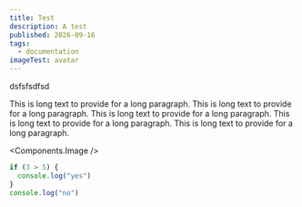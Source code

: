```yaml
---
title: Test
description: A test
published: 2026-09-16
tags:
  - documentation
imageTest: avatar
---
```


<script lang="ts">
	import CopyButton from "$lib/components/CopyButton.svelte"
</script>

<CopyButton textToCopy="test" />

dsfsfsdfsd

This is long text to provide for a long paragraph.
This is long text to provide for a long paragraph.
This is long text to provide for a long paragraph.
This is long text to provide for a long paragraph.
This is long text to provide for a long paragraph.

<Components.Image />

```javascript
if (3 > 5) {
  console.log("yes")
}
console.log("no")
```

